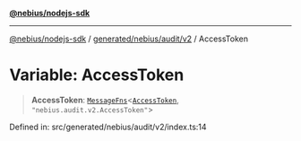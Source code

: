 [**@nebius/nodejs-sdk**](../../../../../README.md)

---

[@nebius/nodejs-sdk](../../../../../README.md) / [generated/nebius/audit/v2](../README.md) / AccessToken

# Variable: AccessToken

> **AccessToken**: [`MessageFns`](../../../../../runtime/protos/core/interfaces/MessageFns.md)\<[`AccessToken`](../interfaces/AccessToken.md), `"nebius.audit.v2.AccessToken"`\>

Defined in: src/generated/nebius/audit/v2/index.ts:14
